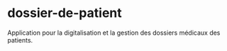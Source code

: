 # dossier-de-patient
Application pour la digitalisation et la gestion des dossiers médicaux des patients.
